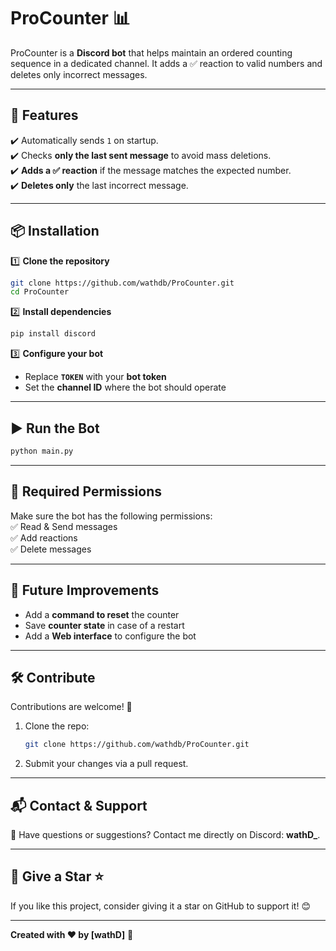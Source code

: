 # **ProCounter** 📊  

ProCounter is a **Discord bot** that helps maintain an ordered counting sequence in a dedicated channel. It adds a ✅ reaction to valid numbers and deletes only incorrect messages.  

---

## **🚀 Features**  

✔️ Automatically sends `1` on startup.  
✔️ Checks **only the last sent message** to avoid mass deletions.  
✔️ **Adds a ✅ reaction** if the message matches the expected number.  
✔️ **Deletes only** the last incorrect message.  

---

## **📦 Installation**  

1️⃣ **Clone the repository**  
```bash
git clone https://github.com/wathdb/ProCounter.git
cd ProCounter
```

2️⃣ **Install dependencies**  
```bash
pip install discord
```

3️⃣ **Configure your bot**  
- Replace **`TOKEN`** with your **bot token**  
- Set the **channel ID** where the bot should operate  

---

## **▶️ Run the Bot**  
```bash
python main.py
```

---

## **📜 Required Permissions**  
Make sure the bot has the following permissions:  
✅ Read & Send messages  
✅ Add reactions  
✅ Delete messages  

---

## **📌 Future Improvements**  
- Add a **command to reset** the counter  
- Save **counter state** in case of a restart  
- Add a **Web interface** to configure the bot  

---

## 🛠️ **Contribute**  

Contributions are welcome! 🎉  
1. Clone the repo:  
   ```bash
   git clone https://github.com/wathdb/ProCounter.git
   ```  
2. Submit your changes via a pull request.  

---

## 📬 **Contact & Support**  
💬 Have questions or suggestions? Contact me directly on Discord: **wathD_**.  

---

## 🌟 **Give a Star ⭐**  
If you like this project, consider giving it a star on GitHub to support it! 😊  

---

**Created with ❤️ by [wathD]** 🚀
